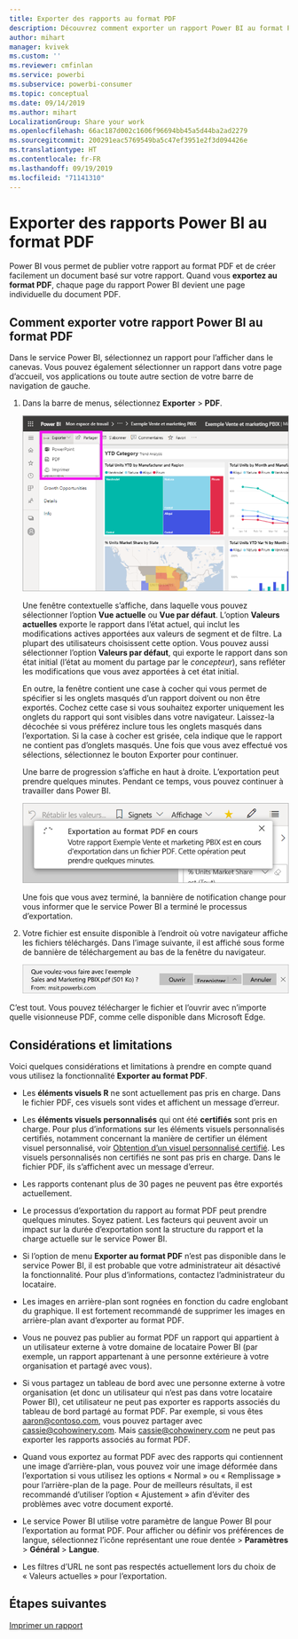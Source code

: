 ```yaml
---
title: Exporter des rapports au format PDF
description: Découvrez comment exporter un rapport Power BI au format PDF.
author: mihart
manager: kvivek
ms.custom: ''
ms.reviewer: cmfinlan
ms.service: powerbi
ms.subservice: powerbi-consumer
ms.topic: conceptual
ms.date: 09/14/2019
ms.author: mihart
LocalizationGroup: Share your work
ms.openlocfilehash: 66ac187d002c1606f96694bb45a5d44ba2ad2279
ms.sourcegitcommit: 200291eac5769549ba5c47ef3951e2f3d094426e
ms.translationtype: HT
ms.contentlocale: fr-FR
ms.lasthandoff: 09/19/2019
ms.locfileid: "71141310"
---
```

# <a name="export-reports-from-power-bi-to-pdf"></a>Exporter des rapports Power BI au format PDF
Power BI vous permet de publier votre rapport au format PDF et de créer facilement un document basé sur votre rapport. Quand vous **exportez au format PDF**, chaque page du rapport Power BI devient une page individuelle du document PDF.

## <a name="how-to-export-your-power-bi-report-to-pdf"></a>Comment exporter votre rapport Power BI au format PDF
Dans le service Power BI, sélectionnez un rapport pour l’afficher dans le canevas. Vous pouvez également sélectionner un rapport dans votre page d’accueil, vos applications ou toute autre section de votre barre de navigation de gauche.

1. Dans la barre de menus, sélectionnez **Exporter** > **PDF**.

    ![Sélection d’Exporter dans la barre de menus, flèche pointant vers Exporter au format PDF](media/end-user-pdf/power-bi-export.png)

    Une fenêtre contextuelle s’affiche, dans laquelle vous pouvez sélectionner l’option **Vue actuelle** ou **Vue par défaut**.  L’option **Valeurs actuelles** exporte le rapport dans l’état actuel, qui inclut les modifications actives apportées aux valeurs de segment et de filtre.  La plupart des utilisateurs choisissent cette option.  Vous pouvez aussi sélectionner l’option **Valeurs par défaut**, qui exporte le rapport dans son état initial (l’état au moment du partage par le *concepteur*), sans refléter les modifications que vous avez apportées à cet état initial.
    
    En outre, la fenêtre contient une case à cocher qui vous permet de spécifier si les onglets masqués d’un rapport doivent ou non être exportés.  Cochez cette case si vous souhaitez exporter uniquement les onglets du rapport qui sont visibles dans votre navigateur.  Laissez-la décochée si vous préférez inclure tous les onglets masqués dans l’exportation.  Si la case à cocher est grisée, cela indique que le rapport ne contient pas d’onglets masqués.  Une fois que vous avez effectué vos sélections, sélectionnez le bouton Exporter pour continuer.
    
    Une barre de progression s’affiche en haut à droite. L’exportation peut prendre quelques minutes. Pendant ce temps, vous pouvez continuer à travailler dans Power BI.

    ![Messages de progression de l’exportation](media/end-user-pdf/power-bi-export-progress.png)

    Une fois que vous avez terminé, la bannière de notification change pour vous informer que le service Power BI a terminé le processus d’exportation.

2. Votre fichier est ensuite disponible à l’endroit où votre navigateur affiche les fichiers téléchargés. Dans l’image suivante, il est affiché sous forme de bannière de téléchargement au bas de la fenêtre du navigateur.

    ![Emplacement du fichier téléchargé](media/end-user-pdf/power-bi-export-done.png)

C’est tout. Vous pouvez télécharger le fichier et l’ouvrir avec n’importe quelle visionneuse PDF, comme celle disponible dans Microsoft Edge.


## <a name="limitations-and-considerations"></a>Considérations et limitations
Voici quelques considérations et limitations à prendre en compte quand vous utilisez la fonctionnalité **Exporter au format PDF**.

* Les **éléments visuels R** ne sont actuellement pas pris en charge. Dans le fichier PDF, ces visuels sont vides et affichent un message d’erreur.  

* Les **éléments visuels personnalisés** qui ont été **certifiés** sont pris en charge. Pour plus d’informations sur les éléments visuels personnalisés certifiés, notamment concernant la manière de certifier un élément visuel personnalisé, voir [Obtention d’un visuel personnalisé certifié](../power-bi-custom-visuals-certified.md). Les visuels personnalisés non certifiés ne sont pas pris en charge. Dans le fichier PDF, ils s’affichent avec un message d’erreur.   

* Les rapports contenant plus de 30 pages ne peuvent pas être exportés actuellement.

* Le processus d’exportation du rapport au format PDF peut prendre quelques minutes. Soyez patient. Les facteurs qui peuvent avoir un impact sur la durée d’exportation sont la structure du rapport et la charge actuelle sur le service Power BI.

* Si l’option de menu **Exporter au format PDF** n’est pas disponible dans le service Power BI, il est probable que votre administrateur ait désactivé la fonctionnalité. Pour plus d’informations, contactez l’administrateur du locataire.

* Les images en arrière-plan sont rognées en fonction du cadre englobant du graphique. Il est fortement recommandé de supprimer les images en arrière-plan avant d’exporter au format PDF.

* Vous ne pouvez pas publier au format PDF un rapport qui appartient à un utilisateur externe à votre domaine de locataire Power BI (par exemple, un rapport appartenant à une personne extérieure à votre organisation et partagé avec vous).

* Si vous partagez un tableau de bord avec une personne externe à votre organisation (et donc un utilisateur qui n’est pas dans votre locataire Power BI), cet utilisateur ne peut pas exporter es rapports associés du tableau de bord partagé au format PDF. Par exemple, si vous êtes aaron@contoso.com, vous pouvez partager avec cassie@cohowinery.com. Mais cassie@cohowinery.com ne peut pas exporter les rapports associés au format PDF.

* Quand vous exportez au format PDF avec des rapports qui contiennent une image d’arrière-plan, vous pouvez voir une image déformée dans l’exportation si vous utilisez les options « Normal » ou « Remplissage » pour l’arrière-plan de la page.  Pour de meilleurs résultats, il est recommandé d’utiliser l’option « Ajustement » afin d’éviter des problèmes avec votre document exporté.

* Le service Power BI utilise votre paramètre de langue Power BI pour l’exportation au format PDF. Pour afficher ou définir vos préférences de langue, sélectionnez l’icône représentant une roue dentée > **Paramètres** >  **Général** > **Langue**.

* Les filtres d’URL ne sont pas respectés actuellement lors du choix de « Valeurs actuelles » pour l’exportation.

## <a name="next-steps"></a>Étapes suivantes
[Imprimer un rapport](end-user-print.md)
